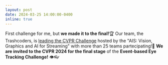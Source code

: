 ```yaml
---
layout: post
date: 2024-03-25 14:00:00-0400
inline: true
---
```


First challenge for me, but **we made it to the final!**🏆 Our team, the Trashcoders, is [leading the CVPR Challenge](https://www.kaggle.com/competitions/event-based-eye-tracking-ais2024/leaderboard?tab=public) hosted by the "AIS: Vision, Graphics and AI for Streaming" with more than 25 teams partecipating!🥇 **We are invited to the CVPR 2024 for the final stage** of the **Event-based Eye Tracking Challenge!** 👁️👓